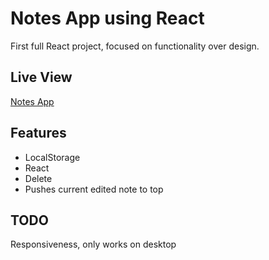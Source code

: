 # Notes App using React

First full React project, focused on functionality over design.

## Live View
[Notes App](https://zacherymorgan.github.io/notes-app/)

## Features

* LocalStorage
* React
* Delete
* Pushes current edited note to top

## TODO

Responsiveness, only works on desktop
